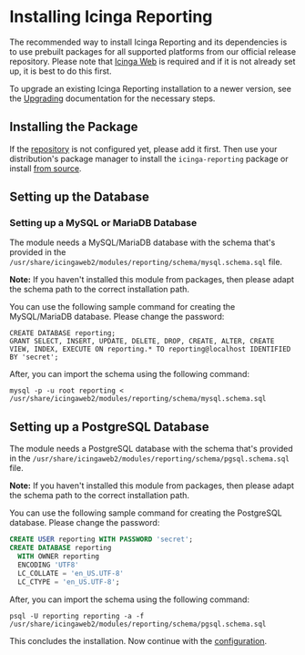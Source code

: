 <!-- {% if index %} -->
# Installing Icinga Reporting

The recommended way to install Icinga Reporting and its dependencies is to use prebuilt packages for all supported
platforms from our official release repository. Please note that [Icinga Web](https://icinga.com/docs/icinga-web) is
required and if it is not already set up, it is best to do this first.

To upgrade an existing Icinga Reporting installation to a newer version, see the [Upgrading](80-Upgrading.md) documentation
for the necessary steps.
<!-- {% else %} -->
<!-- {% if not icingaDocs %} -->

## Installing the Package

If the [repository](https://packages.icinga.com) is not configured yet, please add it first.
Then use your distribution's package manager to install the `icinga-reporting` package
or install [from source](02-Installation.md.d/From-Source.md).
<!-- {% endif %} -->

## Setting up the Database

### Setting up a MySQL or MariaDB Database

The module needs a MySQL/MariaDB database with the schema that's provided in the `/usr/share/icingaweb2/modules/reporting/schema/mysql.schema.sql` file.
<!-- {% if not icingaDocs %} -->

**Note:** If you haven't installed this module from packages, then please adapt the schema path to the correct installation path.

<!-- {% endif %} -->

You can use the following sample command for creating the MySQL/MariaDB database. Please change the password:

```
CREATE DATABASE reporting;
GRANT SELECT, INSERT, UPDATE, DELETE, DROP, CREATE, ALTER, CREATE VIEW, INDEX, EXECUTE ON reporting.* TO reporting@localhost IDENTIFIED BY 'secret';
```

After, you can import the schema using the following command:

```
mysql -p -u root reporting < /usr/share/icingaweb2/modules/reporting/schema/mysql.schema.sql
```

## Setting up a PostgreSQL Database

The module needs a PostgreSQL database with the schema that's provided in the `/usr/share/icingaweb2/modules/reporting/schema/pgsql.schema.sql` file.
<!-- {% if not icingaDocs %} -->

**Note:** If you haven't installed this module from packages, then please adapt the schema path to the correct installation path.

<!-- {% endif %} -->

You can use the following sample command for creating the PostgreSQL database. Please change the password:

```sql
CREATE USER reporting WITH PASSWORD 'secret';
CREATE DATABASE reporting
  WITH OWNER reporting
  ENCODING 'UTF8'
  LC_COLLATE = 'en_US.UTF-8'
  LC_CTYPE = 'en_US.UTF-8';
```

After, you can import the schema using the following command:

```
psql -U reporting reporting -a -f /usr/share/icingaweb2/modules/reporting/schema/pgsql.schema.sql
```

This concludes the installation. Now continue with the [configuration](03-Configuration.md).
<!-- {% endif %} --><!-- {# end else if index #} -->
